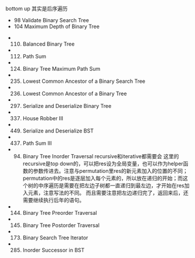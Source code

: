 bottom up 其实是后序遍历
* 98 Validate Binary Search Tree
* 104  Maximum Depth of Binary Tree
- 110. Balanced Binary Tree
- 112. Path Sum
- 124. Binary Tree Maximum Path Sum
- 235. Lowest Common Ancestor of a Binary Search Tree
- 236. Lowest Common Ancestor of a Binary Tree
- 297. Serialize and Deserialize Binary Tree
- 337. House Robber III
- 449. Serialize and Deserialize BST
- 437. Path Sum III

- 94. Binary Tree Inorder Traversal 
recursive和iterative都需要会
这里的recursive是top down的，可以把res设为全局变量，也可以作为helper函数的参数传进去。注意与permutation里res的新元素加入的位置的不同；permutation中的res是逐层加入每个元素的，所以放在递归的开始；而这个树的中序遍历是需要在把左边子树都一直递归到最左边，才开始在res加入元素，注意写法的不同。
而且需要注意把左边递归完了，返回来后，还需要继续执行后年的语句。
- 144. Binary Tree Preorder Traversal
- 145. Binary Tree Postorder Traversal
- 173. Binary Search Tree Iterator
- 285. Inorder Successor in BST
